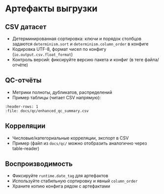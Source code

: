 # Артефакты выгрузки

## CSV датасет
- Детерминированная сортировка: ключи и порядок столбцов задаются `determinism.sort` и `determinism.column_order` в конфиге
- Кодировка UTF-8, формат чисел по конфигу (`io.output.csv.float_format`)
- Контроль версий: фиксируйте версию пакета и конфиг (в теге файла/отчёте)

## QC-отчёты
- Метрики полноты, дубликатов, распределений
- Пример таблицы (читает CSV напрямую):

```table
:header-rows: 1
:file: docs/qc/enhanced_qc_summary.csv
```

## Корреляции
- Числовые/категориальные корреляции, экспорт в CSV
- Пример (файл из `docs/qc/` можно отобразить аналогично через table-reader)

## Воспроизводимость
- Фиксируйте `runtime.date_tag` для артефактов
- Используйте стабильную сортировку и явный `column_order`
- Храните копию конфига рядом с артефактами
